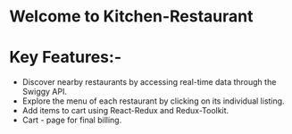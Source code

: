 # Welcome to Kitchen-Restaurant

# Key Features:-

<ul>
<li>Discover nearby restaurants by accessing real-time data through the Swiggy API.</li>
<li>Explore the menu of each restaurant by clicking on its individual listing.</li>
<li>Add items to cart using React-Redux and Redux-Toolkit.</li>
<li>Cart - page for final billing.</li>
</ul>
